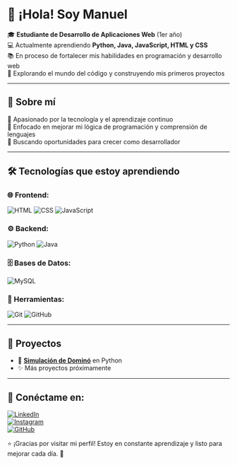 # 👋 ¡Hola! Soy Manuel  

🎓 **Estudiante de Desarrollo de Aplicaciones Web** (1er año)  
💻 Actualmente aprendiendo **Python, Java, JavaScript, HTML y CSS**  
📚 En proceso de fortalecer mis habilidades en programación y desarrollo web  
🚀 Explorando el mundo del código y construyendo mis primeros proyectos  

---

## 📖 Sobre mí  
🔹 Apasionado por la tecnología y el aprendizaje continuo  
🔹 Enfocado en mejorar mi lógica de programación y comprensión de lenguajes  
🔹 Buscando oportunidades para crecer como desarrollador  

---

## 🛠️ Tecnologías que estoy aprendiendo  
### 🌐 Frontend:  
![HTML](https://img.shields.io/badge/HTML5-E34F26?style=for-the-badge&logo=html5&logoColor=white) ![CSS](https://img.shields.io/badge/CSS3-1572B6?style=for-the-badge&logo=css3&logoColor=white) ![JavaScript](https://img.shields.io/badge/JavaScript-F7DF1E?style=for-the-badge&logo=javascript&logoColor=black)  

### ⚙️ Backend:  
![Python](https://img.shields.io/badge/Python-3776AB?style=for-the-badge&logo=python&logoColor=white) ![Java](https://img.shields.io/badge/Java-007396?style=for-the-badge&logo=java&logoColor=white)  

### 🗄️ Bases de Datos:  
![MySQL](https://img.shields.io/badge/MySQL-4479A1?style=for-the-badge&logo=mysql&logoColor=white)  

### 🔧 Herramientas:  
![Git](https://img.shields.io/badge/Git-F05032?style=for-the-badge&logo=git&logoColor=white) ![GitHub](https://img.shields.io/badge/GitHub-181717?style=for-the-badge&logo=github&logoColor=white)  

---

## 📌 Proyectos  
- 🎲 [**Simulación de Dominó**](https://github.com/Aaranaa00/domino-game) en Python  
- ✨ Más proyectos próximamente  

---

## 🔗 Conéctame en:  
[![LinkedIn](https://img.shields.io/badge/LinkedIn-0A66C2?style=for-the-badge&logo=linkedin&logoColor=white)](https://linkedin.com/in/manuel-arana-b3a3bb2b9)  
[![Instagram](https://img.shields.io/badge/Instagram-E4405F?style=for-the-badge&logo=instagram&logoColor=white)](https://instagram.com/arana_00)  
[![GitHub](https://img.shields.io/badge/GitHub-181717?style=for-the-badge&logo=github&logoColor=white)](https://github.com/Aaranaa00)  

⭐ ¡Gracias por visitar mi perfil! Estoy en constante aprendizaje y listo para mejorar cada día. 🚀

